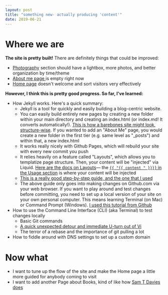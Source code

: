 ```yaml
---
layout: post
title: "something new- actually producing 'content'"
date: 2019-06-21
---
```


# Where we are 
**The site is pretty built!** There are definitely things that could be improved:
* [Photography](/pictures/photography.html.) section should have a lightbox, more photos, and better organization by time/theme
* [About me page ](/about/index.html) is empty right now
* [Home page](/index.html) doesn't welcome and sort visitors very effectively

**However, I think this is pretty good progress. So far, I've learned:**
* How Jekyll works. Here's a quick summary:
	* Jekyll is a tool for quickly and easily building a blog-centric website. 
	* You can easily build entirely new pages by creating a new folder within your main directory and creating an index.html (or index.md! It converts automatically!). [This is how a barebones site might look, structure-wise](https://jekyllrb.com/docs/structure/). If you wanted to add an "About Me" page, you would create a new folder in the first tier (e.g. same level as "_posts") and within that, a new index.html
	* It works really nicely with Github Pages, which will rebuild your site with every new commit you push
	* It relies heavily on a feature called "Layouts", which allows you to templatize page structure. Then, your content will be "injected" via Liquid. [Here are the docs on Layouts](https://jekyllrb.com/docs/layouts/)— the [```{{ "{{ content " }}}}``` in the Usage section](https://jekyllrb.com/docs/layouts/#usage) is where your content will be injected
	* [This is a really good step-by-step guide, and the one that I used](http://jmcglone.com/guides/github-pages/)
	* The above guide only goes into making changes on Github.com via your web browser. If you want to play around and test changes before committing, you need to set up a local version of your site on your own personal computer. This means learning Terminal (on Mac) or Command Prompt (Windows). [I used this tutorial from Github](https://help.github.com/en/articles/setting-up-your-github-pages-site-locally-with-jekyll)
* How to use the Command Line Interface (CLI) (aka Terminal) to test changes locally
	* Basic Git commands 
	* [A quick unexpected detour and immediate U-turn out of Vi](/assets/images/zGHQb4O.gif)
	* The terror of a rebase and the importance of git pulling a lot
* How to fiddle around with DNS settings to set up a custom domain

# Now what
* I want to tune up the flow of the site and make the Home page a little more guided for anybody coming to visit
* I want to add another Page about Books, kind of like how [Sam T Davies does](https://www.samuelthomasdavies.com/book-summaries/)
